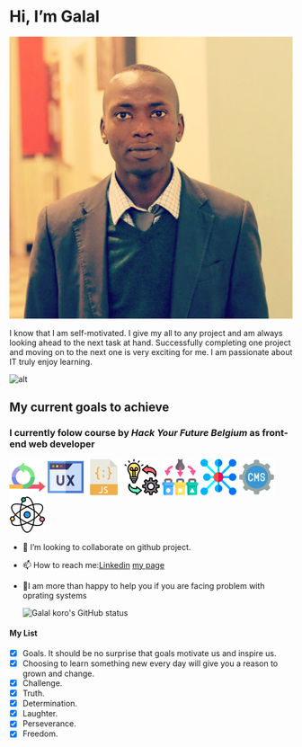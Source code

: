 # Hi, I’m Galal

![galal picture](/student-bios/images/galal.jpg)

I know that I am self-motivated. I give my all to any project and am always
looking ahead to the next task at hand. Successfully completing one project and
moving on to the next one is very exciting for me. I am passionate about IT
truly enjoy learning.

![alt](https://github-profile-trophy.vercel.app/?username=galalkoro98&theme=dracula)

## My current goals to achieve

### I currently folow course by _Hack Your Future Belgium_ as front-end web developer

![Agile Development](/student-bios/images/agile.png)
![UX/UI DESIGN](/student-bios/images/ux.png)
![JavaScript](/student-bios/images/javascript.png)
![Behavior, strategy, implementation](/student-bios/images/implementation.png)
![Separation of Concern](/student-bios/images/separation.png)
![Asychronous Programming](/student-bios/images/asyc.png)
![Headless CMS](/student-bios/images/cms.png)
![Component Based Design /React](/student-bios/images/science.png)

- 👯 I’m looking to collaborate on github project.
- 📫 How to reach
  me:[Linkedin](https://www.linkedin.com/in/galal-koro-1726891a9/)
  [my page](https://galalkoro98.github.io/galal-bio/)
- 💁I am more than happy to help you if you are facing problem with oprating
  systems

  ![Galal koro's GitHub status](https://github-readme-stats.vercel.app/api?username=galalkoro98&theme=onedark&show_icons=true)

#### My List

- [x] Goals. It should be no surprise that goals motivate us and inspire us.
- [x] Choosing to learn something new every day will give you a reason to grown
      and change.
- [x] Challenge.
- [x] Truth.
- [x] Determination.
- [x] Laughter.
- [x] Perseverance.
- [x] Freedom.
